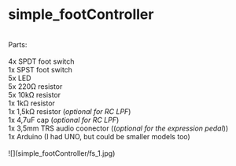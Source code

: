 # simple_footController <br />
<br />
Parts: <br />
<br />
4x SPDT foot switch <br />
1x SPST foot switch <br />
5x LED <br />
5x 220<span>&#8486;</span> resistor <br />
5x 10k<span>&#8486;</span> resistor <br />
1x 1k<span>&#8486;</span> resistor <br />
1x 1,5k<span>&#8486;</span> resistor (<em>optional for RC LPF</em>) <br />
1x 4,7uF cap (<em>optional for RC LPF</em>) <br />
1x 3,5mm TRS audio coonector ((<em>optional for the expression pedal</em>)) <br />
1x Arduino (I had UNO, but could be smaller models too) <br />
<br />
![](simple_footController/fs_1.jpg) 
